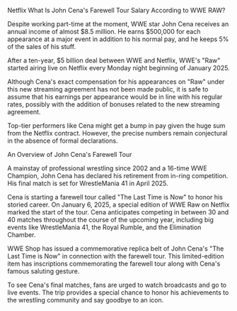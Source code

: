 Netflix What Is John Cena's Farewell Tour Salary According to WWE RAW?

Despite working part-time at the moment, WWE star John Cena receives an annual income of almost $8.5 million. He earns $500,000 for each appearance at a major event in addition to his normal pay, and he keeps 5% of the sales of his stuff.

After a ten-year, $5 billion deal between WWE and Netflix, WWE's "Raw" started airing live on Netflix every Monday night beginning of January 2025.

Although Cena's exact compensation for his appearances on "Raw" under this new streaming agreement has not been made public, it is safe to assume that his earnings per appearance would be in line with his regular rates, possibly with the addition of bonuses related to the new streaming agreement.

Top-tier performers like Cena might get a bump in pay given the huge sum from the Netflix contract. However, the precise numbers remain conjectural in the absence of formal declarations.

An Overview of John Cena's Farewell Tour

A mainstay of professional wrestling since 2002 and a 16-time WWE Champion, John Cena has declared his retirement from in-ring competition. His final match is set for WrestleMania 41 in April 2025.

Cena is starting a farewell tour called "The Last Time is Now" to honor his storied career. On January 6, 2025, a special edition of WWE Raw on Netflix marked the start of the tour. Cena anticipates competing in between 30 and 40 matches throughout the course of the upcoming year, including big events like WrestleMania 41, the Royal Rumble, and the Elimination Chamber.

WWE Shop has issued a commemorative replica belt of John Cena's "The Last Time is Now" in connection with the farewell tour. This limited-edition item has inscriptions commemorating the farewell tour along with Cena's famous saluting gesture.

To see Cena's final matches, fans are urged to watch broadcasts and go to live events. The trip provides a special chance to honor his achievements to the wrestling community and say goodbye to an icon.


